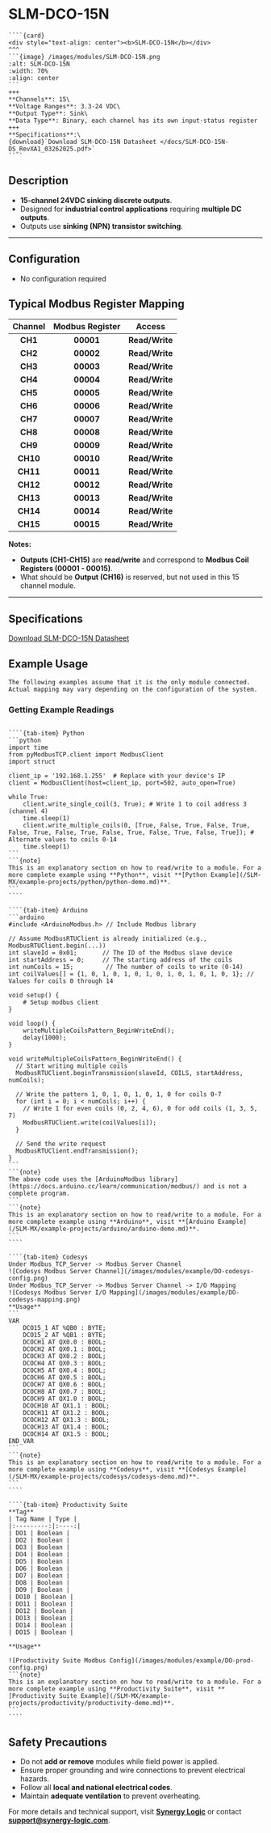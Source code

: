 # SLM-DCO-15N
`````{margin}
````{card}
<div style="text-align: center"><b>SLM-DCO-15N</b></div>
^^^
```{image} /images/modules/SLM-DCO-15N.png
:alt: SLM-DCO-15N
:width: 70%
:align: center
```
+++
**Channels**: 15\
**Voltage Ranges**: 3.3-24 VDC\ 
**Output Type**: Sink\
**Data Type**: Binary, each channel has its own input-status register
+++
**Specifications**:\
{download}`Download SLM-DCO-15N Datasheet </docs/SLM-DCO-15N-DS_RevXA1_03262025.pdf>`
````
`````

## Description

- **15-channel 24VDC sinking discrete outputs**.  
- Designed for **industrial control applications** requiring **multiple DC outputs**.  
- Outputs use **sinking (NPN) transistor switching**.

---
## Configuration

- No configuration required

## Typical Modbus Register Mapping

| Channel  | Modbus Register | Access      |
|:--------:|:--------------:|:----------:|
| **CH1**  | **00001**      | **Read/Write** |
| **CH2**  | **00002**      | **Read/Write** |
| **CH3**  | **00003**      | **Read/Write** |
| **CH4**  | **00004**      | **Read/Write** |
| **CH5**  | **00005**      | **Read/Write** |
| **CH6**  | **00006**      | **Read/Write** |
| **CH7**  | **00007**      | **Read/Write** |
| **CH8**  | **00008**      | **Read/Write** |
| **CH9**  | **00009**      | **Read/Write** |
| **CH10** | **00010**      | **Read/Write** |
| **CH11** | **00011**      | **Read/Write** |
| **CH12** | **00012**      | **Read/Write** |
| **CH13** | **00013**      | **Read/Write** |
| **CH14** | **00014**      | **Read/Write** |
| **CH15** | **00015**      | **Read/Write** |

**Notes:**
- **Outputs (CH1-CH15)** are **read/write** and correspond to **Modbus Coil Registers (00001 - 00015)**.
- What should be **Output (CH16)** is reserved, but not used in this 15 channel module.

---

## Specifications

[Download SLM-DCO-15N Datasheet](/docs/SLM-DCO-15N-DS_RevXA1_03262025.pdf)

## Example Usage
```{note}
The following examples assume that it is the only module connected. Actual mapping may vary depending on the configuration of the system.
```

### Getting Example Readings
`````{tab-set}

````{tab-item} Python
```python
import time
from pyModbusTCP.client import ModbusClient
import struct

client_ip = '192.168.1.255'  # Replace with your device's IP
client = ModbusClient(host=client_ip, port=502, auto_open=True)

while True:
    client.write_single_coil(3, True); # Write 1 to coil address 3 (channel 4)
    time.sleep(1)
    client.write_multiple_coils(0, [True, False, True, False, True, False, True, False, True, False, True, False, True, False, True]); # Alternate values to coils 0-14
    time.sleep(1)
```
```{note}
This is an explanatory section on how to read/write to a module. For a more complete example using **Python**, visit **[Python Example](/SLM-MX/example-projects/python/python-demo.md)**.
```
````

````{tab-item} Arduino
```arduino
#include <ArduinoModbus.h> // Include Modbus library

// Assume ModbusRTUClient is already initialized (e.g., ModbusRTUClient.begin(...))
int slaveId = 0x01;       // The ID of the Modbus slave device
int startAddress = 0;     // The starting address of the coils
int numCoils = 15;         // The number of coils to write (0-14)
int coilValues[] = {1, 0, 1, 0, 1, 0, 1, 0, 1, 0, 1, 0, 1, 0, 1}; // Values for coils 0 through 14

void setup() {
    # Setup modbus client
}

void loop() {
    writeMultipleCoilsPattern_BeginWriteEnd();
    delay(1000);
}

void writeMultipleCoilsPattern_BeginWriteEnd() {
  // Start writing multiple coils
  ModbusRTUClient.beginTransmission(slaveId, COILS, startAddress, numCoils);

  // Write the pattern 1, 0, 1, 0, 1, 0, 1, 0 for coils 0-7
  for (int i = 0; i < numCoils; i++) {
    // Write 1 for even coils (0, 2, 4, 6), 0 for odd coils (1, 3, 5, 7)
    ModbusRTUClient.write(coilValues[i]);
  }

  // Send the write request
  ModbusRTUClient.endTransmission();
}
```
```{note}
The above code uses the [ArduinoModbus library](https://docs.arduino.cc/learn/communication/modbus/) and is not a complete program. 
```
```{note}
This is an explanatory section on how to read/write to a module. For a more complete example using **Arduino**, visit **[Arduino Example](/SLM-MX/example-projects/arduino/arduino-demo.md)**.
```
````

````{tab-item} Codesys
Under Modbus_TCP_Server -> Modbus Server Channel 
![Codesys Modbus Server Channel](/images/modules/example/DO-codesys-config.png)
Under Modbus_TCP_Server -> Modbus Server Channel -> I/O Mapping
![Codesys Modbus Server I/O Mapping](/images/modules/example/DO-codesys-mapping.png)
**Usage**
```
VAR
    DCO15_1 AT %QB0 : BYTE;
    DCO15_2 AT %QB1 : BYTE;
    DCOCH1 AT QX0.0 : BOOL;
    DCOCH2 AT QX0.1 : BOOL;
    DCOCH3 AT QX0.2 : BOOL;
    DCOCH4 AT QX0.3 : BOOL;
    DCOCH5 AT QX0.4 : BOOL;
    DCOCH6 AT QX0.5 : BOOL;
    DCOCH7 AT QX0.6 : BOOL;
    DCOCH8 AT QX0.7 : BOOL;
    DCOCH9 AT QX1.0 : BOOL;
    DCOCH10 AT QX1.1 : BOOL;
    DCOCH11 AT QX1.2 : BOOL;
    DCOCH12 AT QX1.3 : BOOL;
    DCOCH13 AT QX1.4 : BOOL;
    DCOCH14 AT QX1.5 : BOOL;
END_VAR
```
```{note}
This is an explanatory section on how to read/write to a module. For a more complete example using **Codesys**, visit **[Codesys Example](/SLM-MX/example-projects/codesys/codesys-demo.md)**.
```
````

````{tab-item} Productivity Suite
**Tag**
| Tag Name | Type |
|:---------:|:----:|
| DO1 | Boolean |
| DO2 | Boolean |
| DO3 | Boolean |
| DO4 | Boolean |
| DO5 | Boolean |
| DO6 | Boolean |
| DO7 | Boolean |
| DO8 | Boolean |
| DO9 | Boolean |
| DO10 | Boolean |
| DO11 | Boolean |
| DO12 | Boolean |
| DO13 | Boolean |
| DO14 | Boolean |
| DO15 | Boolean |

**Usage**

![Productivity Suite Modbus Config](/images/modules/example/DO-prod-config.png)   
```{note}
This is an explanatory section on how to read/write to a module. For a more complete example using **Productivity Suite**, visit **[Productivity Suite Example](/SLM-MX/example-projects/productivity/productivity-demo.md)**.
```
````

`````

## Safety Precautions
- Do not **add or remove** modules while field power is applied.
- Ensure proper grounding and wire connections to prevent electrical hazards.
- Follow all **local and national electrical codes**.
- Maintain **adequate ventilation** to prevent overheating.

For more details and technical support, visit **[Synergy Logic](https://www.synergy-logic.com)** or contact **support@synergy-logic.com**.